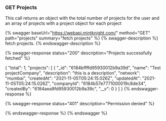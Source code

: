### GET Projects
This call returns an object with the total number of projects for the user and an array of projects with a project object for each project

{% swagger baseUrl="https://webapi.mintknight.com/" method="GET" path="projects" summary="fetch projects" %} {% swagger-description %} fetch projects. {% endswagger-description %}


{% swagger-response status="200" description="Projects successfully fetched" %}

{
    "total": 1,
    "projects": [
        {
            "_id": "6184bffffd95930012b9a39d",
            "name": "Test projectCompany",
            "description": "this is a description",
            "network": "mumbai",
            "createdAt": "2021-11-05T05:24:15.026Z",
            "updatedAt": "2021-11-05T05:24:15.026Z",
            "companyId": "6184b57e7771000019c8de34",
            "createdBy": "6184aea9fd95930012b9a39c",
            "__v": 0
        }
    ]
}
{% endswagger-response %}

{% swagger-response status="401" description="Permission denied" %}

{% endswagger-response %} {% endswagger %}